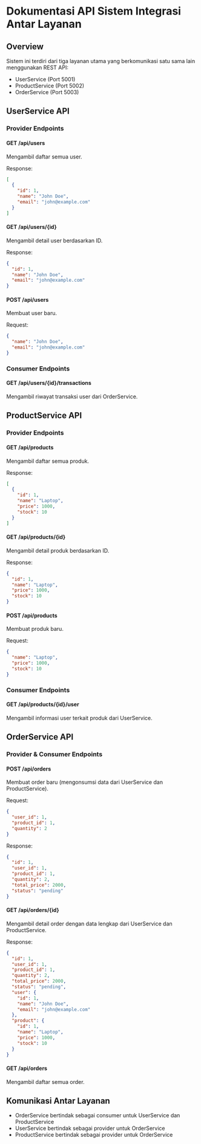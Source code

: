 # Dokumentasi API Sistem Integrasi Antar Layanan

## Overview
Sistem ini terdiri dari tiga layanan utama yang berkomunikasi satu sama lain menggunakan REST API:
- UserService (Port 5001)
- ProductService (Port 5002)
- OrderService (Port 5003)

## UserService API

### Provider Endpoints

#### GET /api/users
Mengambil daftar semua user.

Response:
```json
[
  {
    "id": 1,
    "name": "John Doe",
    "email": "john@example.com"
  }
]
```

#### GET /api/users/{id}
Mengambil detail user berdasarkan ID.

Response:
```json
{
  "id": 1,
  "name": "John Doe",
  "email": "john@example.com"
}
```

#### POST /api/users
Membuat user baru.

Request:
```json
{
  "name": "John Doe",
  "email": "john@example.com"
}
```

### Consumer Endpoints

#### GET /api/users/{id}/transactions
Mengambil riwayat transaksi user dari OrderService.

## ProductService API

### Provider Endpoints

#### GET /api/products
Mengambil daftar semua produk.

Response:
```json
[
  {
    "id": 1,
    "name": "Laptop",
    "price": 1000,
    "stock": 10
  }
]
```

#### GET /api/products/{id}
Mengambil detail produk berdasarkan ID.

Response:
```json
{
  "id": 1,
  "name": "Laptop",
  "price": 1000,
  "stock": 10
}
```

#### POST /api/products
Membuat produk baru.

Request:
```json
{
  "name": "Laptop",
  "price": 1000,
  "stock": 10
}
```

### Consumer Endpoints

#### GET /api/products/{id}/user
Mengambil informasi user terkait produk dari UserService.

## OrderService API

### Provider & Consumer Endpoints

#### POST /api/orders
Membuat order baru (mengonsumsi data dari UserService dan ProductService).

Request:
```json
{
  "user_id": 1,
  "product_id": 1,
  "quantity": 2
}
```

Response:
```json
{
  "id": 1,
  "user_id": 1,
  "product_id": 1,
  "quantity": 2,
  "total_price": 2000,
  "status": "pending"
}
```

#### GET /api/orders/{id}
Mengambil detail order dengan data lengkap dari UserService dan ProductService.

Response:
```json
{
  "id": 1,
  "user_id": 1,
  "product_id": 1,
  "quantity": 2,
  "total_price": 2000,
  "status": "pending",
  "user": {
    "id": 1,
    "name": "John Doe",
    "email": "john@example.com"
  },
  "product": {
    "id": 1,
    "name": "Laptop",
    "price": 1000,
    "stock": 10
  }
}
```

#### GET /api/orders
Mengambil daftar semua order.

## Komunikasi Antar Layanan
- OrderService bertindak sebagai consumer untuk UserService dan ProductService
- UserService bertindak sebagai provider untuk OrderService
- ProductService bertindak sebagai provider untuk OrderService 